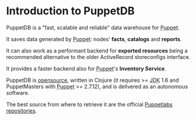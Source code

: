      
           
       
<h1>Introduction to PuppetDB</h1>
       
                            
<p>PuppetDB is a &quot;fast, scalable and reliable&quot; data warehouse for <abbr title="Puppet automation tool">Puppet</abbr>.</p>
<p>It saves data generated by <abbr title="Puppet automation tool">Puppet</abbr>: nodes' <strong>facts</strong>, <strong>catalogs</strong> and <strong>reports</strong>.</p>
<p>It can also work as a performant backend for <strong>exported resources</strong> being a recommended alternative to the older ActiveRecord storeconfigs interface.</p>
<p>It provides a faster backend also for <abbr title="Puppet automation tool">Puppet</abbr>'s <strong>Inventory Service</strong>.</p>
<p>PuppetDB is <a href="https://github.com/puppetlabs/puppetdb">opensource</a>, written in Clojure (it requires &gt;= <abbr title="&lt;abbr title=&quot;Java programming langauge&quot;&gt;Java&lt;/abbr&gt; Development Kit">JDK</abbr> 1.6 and PuppetMasters with <abbr title="Puppet automation tool">Puppet</abbr> &gt;= 2.7.12), and is delivered as an autonomous software.</p>
<p>The best source from where to retrieve it are the official <a href="http://docs.puppetlabs.com/guides/puppetlabs_package_repositories.html#open-source-repositories">Puppetlabs repositories</a>.</p>
  
     
